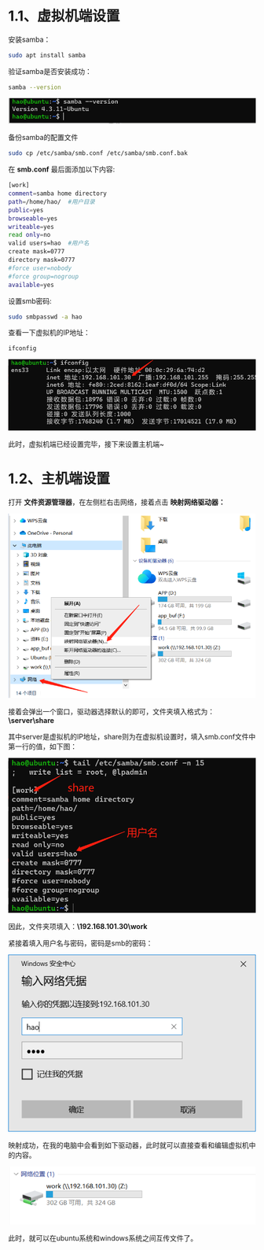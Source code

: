 # 1.1、虚拟机端设置

安装samba：

```bash
sudo apt install samba
```

验证samba是否安装成功：

```bash
samba --version
```

![Untitled](../image/环境搭建/Untitled.png)

备份samba的配置文件

```bash
sudo cp /etc/samba/smb.conf /etc/samba/smb.conf.bak
```

在 **smb.conf** 最后面添加以下内容:

```bash
[work]
comment=samba home directory
path=/home/hao/  #用户目录
public=yes
browseable=yes
writeable=yes
read only=no
valid users=hao  #用户名
create mask=0777
directory mask=0777
#force user=nobody
#force group=nogroup
available=yes
```

设置smb密码:

```bash
sudo smbpasswd -a hao
```

查看一下虚拟机的IP地址：

```bash
ifconfig
```

![Untitled1](./../image/环境搭建/Untitled1.png)

此时，虚拟机端已经设置完毕，接下来设置主机端~

# 1.2、主机端设置

打开 ****文件资源管理器****，在左侧栏右击网络，接着点击 **映射网络驱动器：**

![Untitled](./../image/环境搭建/Untitled2.png)

接着会弹出一个窗口，驱动器选择默认的即可，文件夹填入格式为：**\\server\share**

其中server是虚拟机的IP地址，share则为在虚拟机设置时，填入smb.conf文件中第一行的值，如下图：

![Untitled](./../image/环境搭建/Untitled3.png)

因此，文件夹项填入：**\\192.168.101.30\work**

紧接着填入用户名与密码，密码是smb的密码：

![Untitled](./../image/环境搭建/Untitled4.png)

映射成功，在我的电脑中会看到如下驱动器，此时就可以直接查看和编辑虚拟机中的内容。

![Untitled](./../image/环境搭建/Untitled5.png)

此时，就可以在ubuntu系统和windows系统之间互传文件了。
